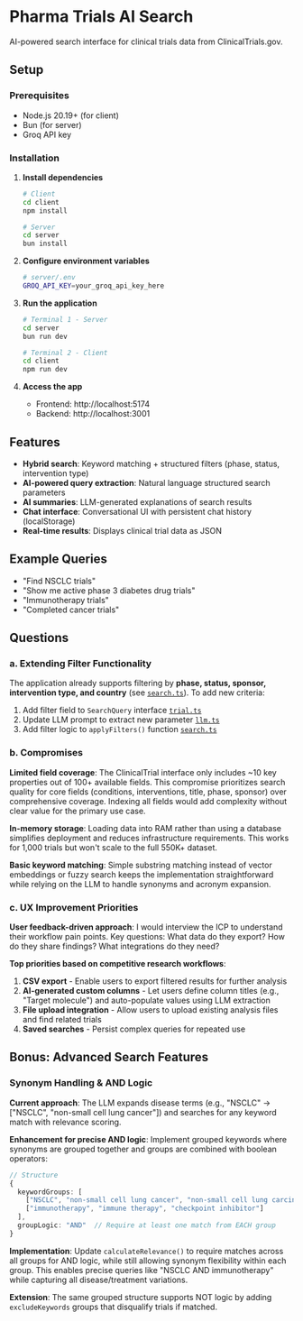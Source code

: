 # Pharma Trials AI Search

AI-powered search interface for clinical trials data from ClinicalTrials.gov.

## Setup

### Prerequisites

- Node.js 20.19+ (for client)
- Bun (for server)
- Groq API key

### Installation

1. **Install dependencies**

   ```bash
   # Client
   cd client
   npm install

   # Server
   cd server
   bun install
   ```

2. **Configure environment variables**

   ```bash
   # server/.env
   GROQ_API_KEY=your_groq_api_key_here
   ```

3. **Run the application**

   ```bash
   # Terminal 1 - Server
   cd server
   bun run dev

   # Terminal 2 - Client
   cd client
   npm run dev
   ```

4. **Access the app**
   - Frontend: http://localhost:5174
   - Backend: http://localhost:3001

## Features

- **Hybrid search**: Keyword matching + structured filters (phase, status, intervention type)
- **AI-powered query extraction**: Natural language structured search parameters
- **AI summaries**: LLM-generated explanations of search results
- **Chat interface**: Conversational UI with persistent chat history (localStorage)
- **Real-time results**: Displays clinical trial data as JSON

## Example Queries

- "Find NSCLC trials"
- "Show me active phase 3 diabetes drug trials"
- "Immunotherapy trials"
- "Completed cancer trials"

## Questions

### a. Extending Filter Functionality

The application already supports filtering by **phase, status, sponsor, intervention type, and country** (see [`search.ts`](server/src/services/search.ts)). To add new criteria:

1. Add filter field to `SearchQuery` interface [`trial.ts`](server/src/types/trial.ts)
2. Update LLM prompt to extract new parameter [`llm.ts`](server/src/services/llm.ts)
3. Add filter logic to `applyFilters()` function [`search.ts`](server/src/services/search.ts)

### b. Compromises

**Limited field coverage**: The ClinicalTrial interface only includes ~10 key properties out of 100+ available fields. This compromise prioritizes search quality for core fields (conditions, interventions, title, phase, sponsor) over comprehensive coverage. Indexing all fields would add complexity without clear value for the primary use case.

**In-memory storage**: Loading data into RAM rather than using a database simplifies deployment and reduces infrastructure requirements. This works for 1,000 trials but won't scale to the full 550K+ dataset.

**Basic keyword matching**: Simple substring matching instead of vector embeddings or fuzzy search keeps the implementation straightforward while relying on the LLM to handle synonyms and acronym expansion.

### c. UX Improvement Priorities

**User feedback-driven approach**: I would interview the ICP to understand their workflow pain points. Key questions: What data do they export? How do they share findings? What integrations do they need?

**Top priorities based on competitive research workflows**:

1. **CSV export** - Enable users to export filtered results for further analysis
2. **AI-generated custom columns** - Let users define column titles (e.g., "Target molecule") and auto-populate values using LLM extraction
3. **File upload integration** - Allow users to upload existing analysis files and find related trials
4. **Saved searches** - Persist complex queries for repeated use

## Bonus: Advanced Search Features

### Synonym Handling & AND Logic

**Current approach**: The LLM expands disease terms (e.g., "NSCLC" → ["NSCLC", "non-small cell lung cancer"]) and searches for any keyword match with relevance scoring.

**Enhancement for precise AND logic**: Implement grouped keywords where synonyms are grouped together and groups are combined with boolean operators:

```typescript
// Structure
{
  keywordGroups: [
    ["NSCLC", "non-small cell lung cancer", "non-small cell lung carcinoma"],  // Disease group
    ["immunotherapy", "immune therapy", "checkpoint inhibitor"]                 // Treatment group
  ],
  groupLogic: "AND"  // Require at least one match from EACH group
}
```

**Implementation**: Update `calculateRelevance()` to require matches across all groups for AND logic, while still allowing synonym flexibility within each group. This enables precise queries like "NSCLC AND immunotherapy" while capturing all disease/treatment variations.

**Extension**: The same grouped structure supports NOT logic by adding `excludeKeywords` groups that disqualify trials if matched.
